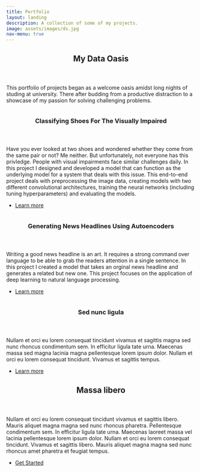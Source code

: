 ```yaml
---
title: Portfolio
layout: landing
description: A collection of some of my projects.
image: assets/images/ds.jpg
nav-menu: true
---
```



<!-- Main -->
<div id="main">

<!-- One -->
<section id="one">
	<div class="inner">
		<header class="major">
			<h2>My Data Oasis</h2>
		</header>
		<p>This portfolio of projects began as a welcome oasis amidst long nights of studing at university. There after budding from a productive distraction to a showcase of my passion for solving challenging problems.</p>
	</div>
</section>

<!-- Two -->
<section id="two" class="spotlights">
	<section>
		<a href="https://github.com/saihiel/Classifying-Shoe-Pairs" class="image">
			<img src="{% link assets/images/Shoes.jpg %}" alt="" data-position="center center" />
		</a>
		<div class="content">
			<div class="inner">
				<header class="major">
					<h3>Classifying Shoes For The Visually Impaired</h3>
				</header>
				<p>Have you ever looked at two shoes and wondered whether they come from the same pair or not? Me neither. But unfortunately, not everyone has this privledge. People with visual impairments face similar challenges daily. In this project I designed and developed a model that can function as the underlying model for a system that deals with this issue. This end-to-end project deals with preprocessing the image data, creating models with two different convolutional architectures, training the neural networks (including tuning hyperparameters) and evaluating the models.</p>
				<ul class="actions">
					<li><a href="https://github.com/saihiel/Classifying-Shoe-Pairs" class="button">Learn more</a></li>
				</ul>
			</div>
		</div>
	</section>
	<section>
		<a href="https://github.com/saihiel/news_headlines" class="image">
			<img src="{% link assets/images/news_headlines.png %}" alt="" data-position="top center" />
		</a>
		<div class="content">
			<div class="inner">
				<header class="major">
					<h3>Generating News Headlines Using Autoencoders</h3>
				</header>
				<p>Writing a good news headline is an art. It requires a strong command over language to be able to grab the readers attention in a single sentence. In this project I created a model that takes an orginal news headline and generates a related but new one. This project focuses on the application of deep learning to natural language processing.</p>
				<ul class="actions">
					<li><a href="https://github.com/saihiel/news_headlines" class="button">Learn more</a></li>
				</ul>
			</div>
		</div>
	</section>
	<section>
		<a href="generic.html" class="image">
			<img src="{% link assets/images/pic10.jpg %}" alt="" data-position="25% 25%" />
		</a>
		<div class="content">
			<div class="inner">
				<header class="major">
					<h3>Sed nunc ligula</h3>
				</header>
				<p>Nullam et orci eu lorem consequat tincidunt vivamus et sagittis magna sed nunc rhoncus condimentum sem. In efficitur ligula tate urna. Maecenas massa sed magna lacinia magna pellentesque lorem ipsum dolor. Nullam et orci eu lorem consequat tincidunt. Vivamus et sagittis tempus.</p>
				<ul class="actions">
					<li><a href="generic.html" class="button">Learn more</a></li>
				</ul>
			</div>
		</div>
	</section>
</section>

<!-- Three -->
<section id="three">
	<div class="inner">
		<header class="major">
			<h2>Massa libero</h2>
		</header>
		<p>Nullam et orci eu lorem consequat tincidunt vivamus et sagittis libero. Mauris aliquet magna magna sed nunc rhoncus pharetra. Pellentesque condimentum sem. In efficitur ligula tate urna. Maecenas laoreet massa vel lacinia pellentesque lorem ipsum dolor. Nullam et orci eu lorem consequat tincidunt. Vivamus et sagittis libero. Mauris aliquet magna magna sed nunc rhoncus amet pharetra et feugiat tempus.</p>
		<ul class="actions">
			<li><a href="generic.html" class="button next">Get Started</a></li>
		</ul>
	</div>
</section>

</div>

